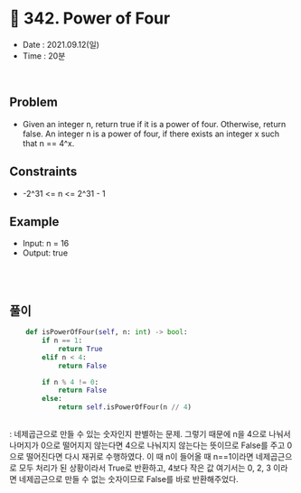 # 👅 342. Power of Four
- Date : 2021.09.12(일)
- Time : 20분
<br>

## Problem

- Given an integer n, return true if it is a power of four. Otherwise, return false. An integer n is a power of four, if there exists an integer x such that n == 4^x.



## Constraints
- -2^31 <= n <= 2^31 - 1

## Example

- Input: n = 16
- Output: true

<br><br>

## 풀이
```python
    def isPowerOfFour(self, n: int) -> bool:
        if n == 1:
            return True
        elif n < 4:
            return False

        if n % 4 != 0:
            return False
        else:
            return self.isPowerOfFour(n // 4)
        
```
: 네제곱근으로 만들 수 있는 숫자인지 판별하는 문제. 그렇기 때문에 n을 4으로 나눠서 나머지가 0으로 떨어지지 않는다면 4으로 나눠지지 않는다는 뜻이므로 False를 주고 0으로 떨어진다면 다시 재귀로 수행하였다. 이 때 n이 들어올 때 n==1이라면 네제곱근으로 모두 처리가 된 상황이라서 True로 반환하고, 4보다 작은 값 여기서는 0, 2, 3 이라면 네제곱근으로 만들 수 없는 숫자이므로 False를 바로 반환해주었다.